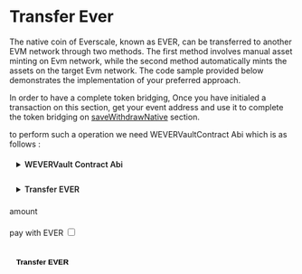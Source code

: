 <div class="EverNativeCoinTransfer">

# Transfer Ever

The native coin of Everscale, known as EVER, can be transferred to another EVM network through two methods. The first method involves manual asset minting on Evm network, while the second method automatically mints the assets on the target Evm network. The code sample provided below demonstrates the implementation of your preferred approach.

In order to have a complete token bridging, Once you have initialed a transaction on this section, get your event address and use it to complete the token bridging on [saveWithdrawNative](../saveWithdraw/saveWithdrawNative.md) section.

to perform such a operation we need WEVERVaultContract Abi which is as follows :

<details>
<summary>WEVERVault Contract Abi</summary>

```typescript
abstract class EverAbi {
  static WeverVault = {
    "ABI version": 2,
    version: "2.2",
    header: ["pubkey", "time", "expire"],
    functions: [
      {
        name: "constructor",
        inputs: [
          { name: "owner_", type: "address" },
          { name: "root", type: "address" },
          { name: "root_tunnel", type: "address" },
          { name: "receive_safe_fee", type: "uint128" },
          { name: "settings_deploy_wallet_grams", type: "uint128" },
          { name: "initial_balance", type: "uint128" },
        ],
        outputs: [],
      },
      {
        name: "receiveTokenWalletAddress",
        inputs: [{ name: "wallet", type: "address" }],
        outputs: [],
      },
      {
        name: "drain",
        inputs: [{ name: "receiver", type: "address" }],
        outputs: [],
      },
      {
        name: "setConfiguration",
        inputs: [
          {
            components: [
              { name: "root_tunnel", type: "address" },
              { name: "root", type: "address" },
              { name: "receive_safe_fee", type: "uint128" },
              { name: "settings_deploy_wallet_grams", type: "uint128" },
              { name: "initial_balance", type: "uint128" },
            ],
            name: "_configuration",
            type: "tuple",
          },
        ],
        outputs: [],
      },
      {
        name: "withdraw",
        inputs: [{ name: "amount", type: "uint128" }],
        outputs: [],
      },
      {
        name: "grant",
        inputs: [{ name: "amount", type: "uint128" }],
        outputs: [],
      },
      {
        name: "wrap",
        inputs: [
          { name: "tokens", type: "uint128" },
          { name: "owner_address", type: "address" },
          { name: "gas_back_address", type: "address" },
          { name: "payload", type: "cell" },
        ],
        outputs: [],
      },
      {
        name: "onAcceptTokensTransfer",
        inputs: [
          { name: "tokenRoot", type: "address" },
          { name: "amount", type: "uint128" },
          { name: "sender", type: "address" },
          { name: "senderWallet", type: "address" },
          { name: "remainingGasTo", type: "address" },
          { name: "payload", type: "cell" },
        ],
        outputs: [],
      },
      {
        name: "transferOwnership",
        inputs: [{ name: "newOwner", type: "address" }],
        outputs: [],
      },
      {
        name: "renounceOwnership",
        inputs: [],
        outputs: [],
      },
      {
        name: "_randomNonce",
        inputs: [],
        outputs: [{ name: "_randomNonce", type: "uint256" }],
      },
      {
        name: "owner",
        inputs: [],
        outputs: [{ name: "owner", type: "address" }],
      },
      {
        name: "configuration",
        inputs: [],
        outputs: [
          {
            components: [
              { name: "root_tunnel", type: "address" },
              { name: "root", type: "address" },
              { name: "receive_safe_fee", type: "uint128" },
              { name: "settings_deploy_wallet_grams", type: "uint128" },
              { name: "initial_balance", type: "uint128" },
            ],
            name: "configuration",
            type: "tuple",
          },
        ],
      },
      {
        name: "token_wallet",
        inputs: [],
        outputs: [{ name: "token_wallet", type: "address" }],
      },
      {
        name: "total_wrapped",
        inputs: [],
        outputs: [{ name: "total_wrapped", type: "uint128" }],
      },
    ],
    data: [{ key: 1, name: "_randomNonce", type: "uint256" }],
    events: [
      {
        name: "OwnershipTransferred",
        inputs: [
          { name: "previousOwner", type: "address" },
          { name: "newOwner", type: "address" },
        ],
        outputs: [],
      },
    ],
    fields: [
      { name: "_pubkey", type: "uint256" },
      { name: "_timestamp", type: "uint64" },
      { name: "_constructorFlag", type: "bool" },
      { name: "_randomNonce", type: "uint256" },
      { name: "owner", type: "address" },
      {
        components: [
          { name: "root_tunnel", type: "address" },
          { name: "root", type: "address" },
          { name: "receive_safe_fee", type: "uint128" },
          { name: "settings_deploy_wallet_grams", type: "uint128" },
          { name: "initial_balance", type: "uint128" },
        ],
        name: "configuration",
        type: "tuple",
      },
      { name: "token_wallet", type: "address" },
      { name: "total_wrapped", type: "uint128" },
    ],
  } as const;
}
```

</details>
<br/>
<details>
<summary>Transfer EVER</summary>

```typescript
// Import the required libraries
import { ethers } from "ethers";

//initial the Tvm provider as mentioned in prerequisites section

/**
 * fetches the contract to interact with
 * @param WeverVaultAbi WEVER contract Abi
 * @param WEVERVaultAddress address of the WEVERVault contract, WEVERVault address can be found in addresses section
 */
const WEVERVaultContract: =
  await new provider.Contract(WeverVaultAbi, WEVERVaultAddress);

/**
 * @param amount ever amount top be transferred
 * @param payWithEver determines if paying the evm operations with ever or its native coin

 * @param auto_value value to attach to transaction if paying evm fees with ever
 * @param manual_value value to attach to transaction if paying evm fees with it native coin
 */
const amount : number = 1;
const payWithEver : boolean = true;
const auto_value : number = 13
const manual_value : number = 6
// preparing payload. see payload building section
const wrapPayload: [string, string] = await buildWrapPayload(
  amount,
  payWithEver
);

/**
 * calls the wrap function on WEVERVaultContract and after wrapping Evers will deploy an Event contract.
 * @param tokens amount of EVER to transfer
 * @param owner_address always compounder address,
 * @param gas_back_address address to return the remained gas from tx, will be user if paying Evm operations with Evm native coin or EventCloser if paying with Ever
 * @param payload operational payload
 * @param from sender address
 * @notice @param amount this parameter is important when asset releasing is done automatically on evm side, must be set to certain amounts
 * @param bounce return remaining gas ? always true
 * @notice compounder and EventCLoser addresses can be found in addresses section.
 */
  await WEVERVaultContract.methods
    .wrap({
      tokens: ethers.parseUnits(amount.toString(), 9).toString(),
      owner_address: Compounder,
      gas_back_address: payWithEver ? EventCloser : everSender, // event closer address can be found in addresses section
      payload: wrapPayload[0],
    })
    .send({
      from: everSender,
      amount: ethers.parseUnits((payWithEver ? auto_value : manual_value ).toString(), 9).toString(),
      bounce: true,
    });
```

</details>

<label for="amount">amount </label>
<input ref="amount" type="number"/>
<br/>

<label for="everPay">pay with EVER </label>
<input ref="everPay" type="checkbox"/>

<br/>
<button @click="HandleTransferEverNativeCoin" style="{background-color : gray, border-radius: 100px}">Transfer EVER</button>

<p class="output-p" ref="EverNativeCoinOutput"></p>

</div>

<script lang="ts" >
import { usePayloadBuilders } from "../../../providers/usePayloadBuilders";
import { useEverToEvmTransfers } from "../../../providers/useEverToEvmTransfers";
import { defineComponent, ref, onMounted } from "vue";
import { Address } from "everscale-inpage-provider";

export default defineComponent({
  name: "EverNativeCoinTransfer",
  setup() {
    const { transferEverNativeCoin } = useEverToEvmTransfers();
    async function HandleTransferEverNativeCoin() {
      this.$refs.EverNativeCoinOutput.innerHTML = "processing ...";
      if (Number(this.$refs.amount.value) <= 0) {
        this.$refs.EverNativeCoinOutput.innerHTML = "ERROR: please enter valid number !!"
        return;
      }
      var EverNativeCoinOutput = await transferEverNativeCoin(
        this.$refs.amount.value.toString(),
        this.$refs.everPay.checked
      );
      this.$refs.EverNativeCoinOutput.innerHTML = EverNativeCoinOutput;
    }
    return {
      HandleTransferEverNativeCoin,
    };
  },
});

</script>

<style>
  button, input, details, select, .output-p{
  background-color: var(--vp-c-bg-mute);
  transition: background-color 0.1s;
  padding: 5px 12px;
  border: 1px solid var(--vp-c-divider);
  border-radius: 8px;
  font-weight: 600;
  margin-right: 0.5rem;
  cursor : pointer;  
}

</style>
